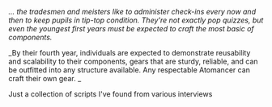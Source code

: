 _... the tradesmen and meisters like to administer check-ins every now and then to keep pupils in tip-top condition. They're not exactly pop quizzes, but even the youngest first years must be expected to craft the most basic of components._

_By their fourth year, individuals are expected to demonstrate reusability and scalability to their components, gears that are sturdy, reliable, and can be outfitted into any structure available. Any respectable Atomancer can craft their own gear. _

Just a collection of scripts I've found from various interviews
